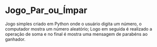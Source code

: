 # Jogo_Par_ou_Ímpar

Jogo simples criado em Python onde o usuário digita um número, o computador mostra um número aleatório;
Logo em seguida é realizado a operação de soma e no final é mostra uma mensagem de parabéns ao ganhador.
